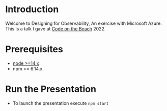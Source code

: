 # Introduction
Welcome to Designing for Observability, An exercise with Microsoft Azure.  This is a talk I gave at [Code on the Beach](https://www.codeonthebeach.com/) 2022.

# Prerequisites
- [node >=14.x](https://nodejs.org/en/download/current/)
- npm  >= 6.14.x

# Run the Presentation
- To launch the presentation execute `npm start`
